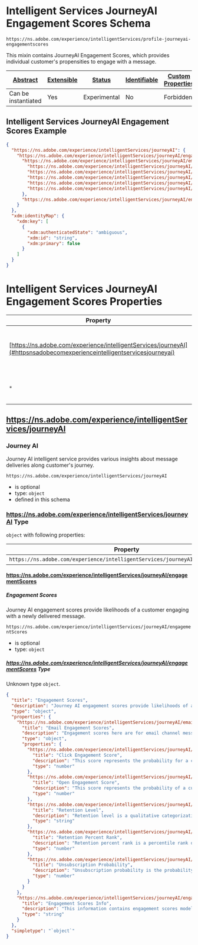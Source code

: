 
# Intelligent Services JourneyAI Engagement Scores Schema

```
https://ns.adobe.com/experience/intelligentServices/profile-journeyai-engagementscores
```

This mixin contains JourneyAI Engagement Scores, which provides individual customer's propensities to engage with a message.

| [Abstract](../../../../abstract.md) | [Extensible](../../../../extensions.md) | [Status](../../../../status.md) | [Identifiable](../../../../id.md) | [Custom Properties](../../../../extensions.md) | [Additional Properties](../../../../extensions.md) | Defined In |
|-------------------------------------|-----------------------------------------|---------------------------------|-----------------------------------|------------------------------------------------|----------------------------------------------------|------------|
| Can be instantiated | Yes | Experimental | No | Forbidden | Permitted | [adobe/experience/intelligentServices/profile-journeyai-engagementscores.schema.json](adobe/experience/intelligentServices/profile-journeyai-engagementscores.schema.json) |

## Intelligent Services JourneyAI Engagement Scores Example
```json
{
  "https://ns.adobe.com/experience/intelligentServices/journeyAI": {
    "https://ns.adobe.com/experience/intelligentServices/journeyAI/engagementScores": {
      "https://ns.adobe.com/experience/intelligentServices/journeyAI/emailEngagementScores": {
        "https://ns.adobe.com/experience/intelligentServices/journeyAI/clickEngagementScore": 0.034,
        "https://ns.adobe.com/experience/intelligentServices/journeyAI/openEnagementScore": 0.23,
        "https://ns.adobe.com/experience/intelligentServices/journeyAI/retentionLevel": "high",
        "https://ns.adobe.com/experience/intelligentServices/journeyAI/retentionPercentRank": 0.953,
        "https://ns.adobe.com/experience/intelligentServices/journeyAI/unsubscriptionProbability": 0.002546
      },
      "https://ns.adobe.com/experience/intelligentServices/journeyAI/engagementScoresInfo": "v1.3.0_2020-11-04"
    }
  },
  "xdm:identityMap": {
    "xdm:key": [
      {
        "xdm:authenticatedState": "ambiguous",
        "xdm:id": "string",
        "xdm:primary": false
      }
    ]
  }
}
```

# Intelligent Services JourneyAI Engagement Scores Properties

| Property | Type | Required | Defined by |
|----------|------|----------|------------|
| [https://ns.adobe.com/experience/intelligentServices/journeyAI](#httpsnsadobecomexperienceintelligentservicesjourneyai) | `object` | Optional | Intelligent Services JourneyAI Engagement Scores (this schema) |
| `*` | any | Additional | this schema *allows* additional properties |

## https://ns.adobe.com/experience/intelligentServices/journeyAI
### Journey AI

Journey AI intelligent service provides various insights about message deliveries along customer's journey.

`https://ns.adobe.com/experience/intelligentServices/journeyAI`
* is optional
* type: `object`
* defined in this schema

### https://ns.adobe.com/experience/intelligentServices/journeyAI Type


`object` with following properties:


| Property | Type | Required |
|----------|------|----------|
| `https://ns.adobe.com/experience/intelligentServices/journeyAI/engagementScores`| object | Optional |



#### https://ns.adobe.com/experience/intelligentServices/journeyAI/engagementScores
##### Engagement Scores

Journey AI engagement scores provide likelihoods of a customer engaging with a newly delivered message.

`https://ns.adobe.com/experience/intelligentServices/journeyAI/engagementScores`
* is optional
* type: `object`

##### https://ns.adobe.com/experience/intelligentServices/journeyAI/engagementScores Type

Unknown type `object`.

```json
{
  "title": "Engagement Scores",
  "description": "Journey AI engagement scores provide likelihoods of a customer engaging with a newly delivered message.",
  "type": "object",
  "properties": {
    "https://ns.adobe.com/experience/intelligentServices/journeyAI/emailEngagementScores": {
      "title": "Email Engagement Scores",
      "description": "Engagement scores here are for email channel messages.",
      "type": "object",
      "properties": {
        "https://ns.adobe.com/experience/intelligentServices/journeyAI/clickEngagementScore": {
          "title": "Click Engagement Score",
          "description": "This score represents the probability for a customer to click on links in an email.",
          "type": "number"
        },
        "https://ns.adobe.com/experience/intelligentServices/journeyAI/openEnagementScore": {
          "title": "Open Engagement Score",
          "description": "This score represents the probability of a customer to open an email.",
          "type": "number"
        },
        "https://ns.adobe.com/experience/intelligentServices/journeyAI/retentionLevel": {
          "title": "Retention Level",
          "description": "Retention level is a qualitative categorization of customer's likelihood of staying subscribed to the email list.",
          "type": "string"
        },
        "https://ns.adobe.com/experience/intelligentServices/journeyAI/retentionPercentRank": {
          "title": "Retention Percent Rank",
          "description": "Retention percent rank is a percentile rank of the likelihood of staying subscribed to the email list.",
          "type": "number"
        },
        "https://ns.adobe.com/experience/intelligentServices/journeyAI/unsubscriptionProbability": {
          "title": "Unsubscription Probability",
          "description": "Unsubscription probability is the probability of a recipient to unsubscribe from email channel conditioned on email opened.",
          "type": "number"
        }
      }
    },
    "https://ns.adobe.com/experience/intelligentServices/journeyAI/engagementScoresInfo": {
      "title": "Engagement Scores Info",
      "description": "This information contains engagement scores model version and scoring date as a concatenated string, e.g. v1.3.0_2020-11-04.",
      "type": "string"
    }
  },
  "simpletype": "`object`"
}
```









